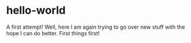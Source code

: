 # hello-world
A first attempt!
Well, here I am again trying to go over new stuff with the hope I can do better.
First things first!
